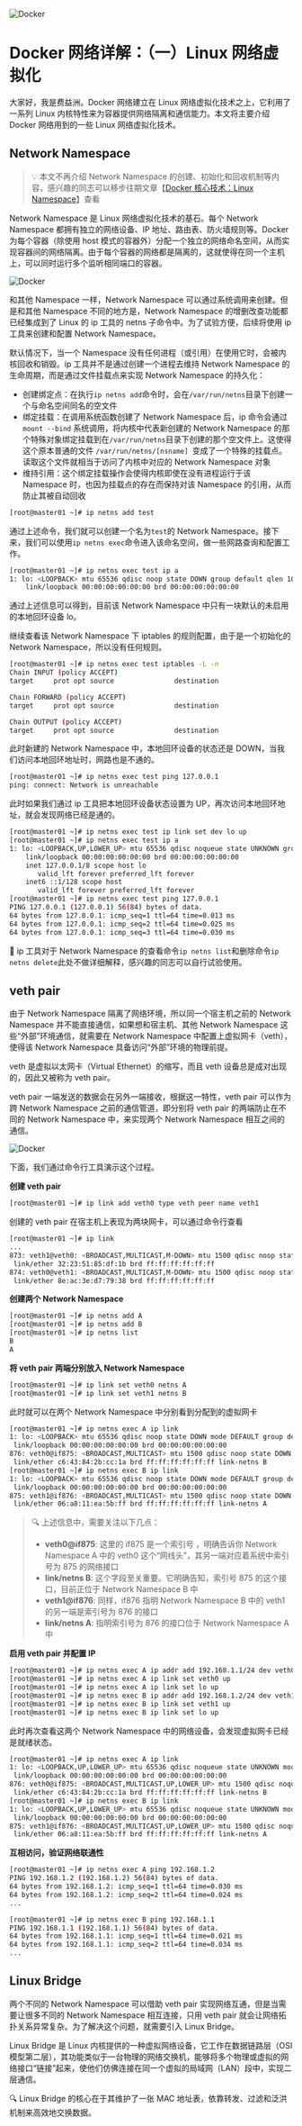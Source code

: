 ![Docker](/docker/docker.png)

# Docker 网络详解：（一）Linux 网络虚拟化

大家好，我是费益洲。Docker 网络建立在 Linux 网络虚拟化技术之上，它利用了一系列 Linux 内核特性来为容器提供网络隔离和通信能力。本文将主要介绍 Docker 网络用到的一些 Linux 网络虚拟化技术。

## Network Namespace

> 💡 本文不再介绍 Network Namespace 的创建、初始化和回收机制等内容，感兴趣的同志可以移步往期文章【[Docker 核心技术：Linux Namespace](https://feiyizhou.github.io/blog/cc/docker/core/namespace)】查看

Network Namespace 是 Linux 网络虚拟化技术的基石。每个 Network Namespace 都拥有独立的网络设备、IP 地址、路由表、防火墙规则等。Docker 为每个容器（除使用 host 模式的容器外）分配一个独立的网络命名空间，从而实现容器间的网络隔离。由于每个容器的网络都是隔离的，这就使得在同一个主机上，可以同时运行多个监听相同端口的容器。

![Docker](/docker/network/network.png)

和其他 Namespace 一样，Network Namespace 可以通过系统调用来创建。但是和其他 Namespace 不同的地方是，Network Namespace 的增删改查功能都已经集成到了 Linux 的 ip 工具的 netns 子命令中。为了试验方便，后续将使用 ip 工具来创建和配置 Network Namespace。

默认情况下，当一个 Namespace 没有任何进程（或引用）在使用它时，会被内核回收和销毁。ip 工具并不是通过创建一个进程去维持 Network Namespace 的生命周期，而是通过文件挂载点来实现 Network Namespace 的持久化：

- 创建绑定点：在执行`ip netns add`命令时，会在`/var/run/netns`目录下创建一个与命名空间同名的空文件
- 绑定挂载：在调用系统函数创建了 Network Namespace 后，ip 命令会通过 `​​mount --bind`​​ 系统调用，将内核中代表新创建的 Network Namespace 的那个特殊对象绑定挂载到在`/var/run/netns`目录下创建的那个空文件上。这使得这个原本普通的文件 `/var/run/netns/[nsname] `变成了一个特殊的挂载点。读取这个文件就相当于访问了内核中对应的 Network Namespace 对象
- 维持引用：这个绑定挂载操作会使得内核即使在没有进程运行于该 Namespace 时，也因为挂载点的存在而保持对该 Namespace 的引用 ​​，从而防止其被自动回收

```bash
[root@master01 ~]# ip netns add test
```

通过上述命令，我们就可以创建一个名为`test`的 Network Namespace。接下来，我们可以使用`ip netns exec`命令进入该命名空间，做一些网路查询和配置工作。

```bash
[root@master01 ~]# ip netns exec test ip a
1: lo: <LOOPBACK> mtu 65536 qdisc noop state DOWN group default qlen 1000
    link/loopback 00:00:00:00:00:00 brd 00:00:00:00:00:00
```

通过上述信息可以得到，目前该 Network Namespace 中只有一块默认的未启用的本地回环设备 lo。

继续查看该 Network Namespace 下 iptables 的规则配置，由于是一个初始化的 Network Namespace，所以没有任何规则。

```bash
[root@master01 ~]# ip netns exec test iptables -L -n
Chain INPUT (policy ACCEPT)
target     prot opt source               destination

Chain FORWARD (policy ACCEPT)
target     prot opt source               destination

Chain OUTPUT (policy ACCEPT)
target     prot opt source               destination
```

此时新建的 Network Namespace 中，本地回环设备的状态还是 DOWN，当我们访问本地回环地址时，网路也是不通的。

```bash
[root@master01 ~]# ip netns exec test ping 127.0.0.1
ping: connect: Network is unreachable
```

此时如果我们通过 ip 工具把本地回环设备状态设置为 UP，再次访问本地回环地址，就会发现网络已经是通的。

```bash
[root@master01 ~]# ip netns exec test ip link set dev lo up
[root@master01 ~]# ip netns exec test ip a
1: lo: <LOOPBACK,UP,LOWER_UP> mtu 65536 qdisc noqueue state UNKNOWN group default qlen 1000
    link/loopback 00:00:00:00:00:00 brd 00:00:00:00:00:00
    inet 127.0.0.1/8 scope host lo
       valid_lft forever preferred_lft forever
    inet6 ::1/128 scope host
       valid_lft forever preferred_lft forever
[root@master01 ~]# ip netns exec test ping 127.0.0.1
PING 127.0.0.1 (127.0.0.1) 56(84) bytes of data.
64 bytes from 127.0.0.1: icmp_seq=1 ttl=64 time=0.013 ms
64 bytes from 127.0.0.1: icmp_seq=2 ttl=64 time=0.025 ms
64 bytes from 127.0.0.1: icmp_seq=3 ttl=64 time=0.030 ms
```

📑 ip 工具对于 Network Namespace 的查看命令`ip netns list`和删除命令`ip netns delete`此处不做详细解释，感兴趣的同志可以自行试验使用。

## veth pair

由于 Network Namespace 隔离了网络环境，所以同一个宿主机之前的 Network Namespace 并不能直接通信，如果想和宿主机、其他 Network Namespace 这些“外部”环境通信，就需要在 Network Namespace 中配置上虚拟网卡（veth），使得该 Network Namespace 具备访问“外部”环境的物理前提。

veth 是虚拟以太网卡（Virtual Ethernet）的缩写，而且 veth 设备总是成对出现的，因此又被称为 veth pair。

veth pair 一端发送的数据会在另外一端接收，根据这一特性，veth pair 可以作为跨 Network Namespace 之前的通信管道，即分别将 veth pair 的两端防止在不同的 Network Namespace 中，来实现两个 Network Namespace 相互之间的通信。

![Docker](/docker/network/veth-pair.png)

下面，我们通过命令行工具演示这个过程。

**创建 veth pair**

```bash
[root@master01 ~]# ip link add veth0 type veth peer name veth1
```

创建的 veth pair 在宿主机上表现为两块网卡，可以通过命令行查看

```bash
[root@master01 ~]# ip link
...
873: veth1@veth0: <BROADCAST,MULTICAST,M-DOWN> mtu 1500 qdisc noop state DOWN mode DEFAULT group default qlen 1000
 link/ether 32:23:51:85:df:1b brd ff:ff:ff:ff:ff:ff
874: veth0@veth1: <BROADCAST,MULTICAST,M-DOWN> mtu 1500 qdisc noop state DOWN mode DEFAULT group default qlen 1000
 link/ether 8e:ac:3e:d7:79:38 brd ff:ff:ff:ff:ff:ff
```

**创建两个 Network Namespace**

```bash
[root@master01 ~]# ip netns add A
[root@master01 ~]# ip netns add B
[root@master01 ~]# ip netns list
B
A
```

**将 veth pair 两端分别放入 Network Namespace**

```bash
[root@master01 ~]# ip link set veth0 netns A
[root@master01 ~]# ip link set veth1 netns B
```

此时就可以在两个 Network Namespace 中分别看到分配到的虚拟网卡

```bash
[root@master01 ~]# ip netns exec A ip link
1: lo: <LOOPBACK> mtu 65536 qdisc noop state DOWN mode DEFAULT group default qlen 1000
 link/loopback 00:00:00:00:00:00 brd 00:00:00:00:00:00
876: veth0@if875: <BROADCAST,MULTICAST> mtu 1500 qdisc noop state DOWN mode DEFAULT group default qlen 1000
 link/ether c6:43:84:2b:cc:1a brd ff:ff:ff:ff:ff:ff link-netns B
[root@master01 ~]# ip netns exec B ip link
1: lo: <LOOPBACK> mtu 65536 qdisc noop state DOWN mode DEFAULT group default qlen 1000
 link/loopback 00:00:00:00:00:00 brd 00:00:00:00:00:00
875: veth1@if876: <BROADCAST,MULTICAST> mtu 1500 qdisc noop state DOWN mode DEFAULT group default qlen 1000
 link/ether 06:a8:11:ea:5b:ff brd ff:ff:ff:ff:ff:ff link-netns A
```

> 🔍 上述信息中，需要关注以下几点：
>
> - **veth0@if875**​​: 这里的 if875 是一个索引号 ​​，明确告诉你 Network Namespace A 中的 veth0 这个“网线头”，其另一端对应着系统中索引号为 875 的网络接口
> - **​​link/netns B**​​: 这个字段至关重要。它明确告知，索引号 875 的这个接口，目前正位于 ​​Network Namespace B​​ 中
> - **​​veth1@if876**​​: 同样，if876 指明 Network Namespace B 中的 veth1 的另一端是索引号为 876 的接口
> - **link/netns A​**​: 指明索引号为 876 的接口位于 ​​Network Namespace A​​ 中

**启用 veth pair 并配置 IP**

```bash
[root@master01 ~]# ip netns exec A ip addr add 192.168.1.1/24 dev veth0
[root@master01 ~]# ip netns exec A ip link set veth0 up
[root@master01 ~]# ip netns exec A ip link set lo up
[root@master01 ~]# ip netns exec B ip addr add 192.168.1.2/24 dev veth1
[root@master01 ~]# ip netns exec B ip link set veth1 up
[root@master01 ~]# ip netns exec B ip link set lo up
```

此时再次查看这两个 Network Namespace 中的网络设备，会发现虚拟网卡已经是就绪状态。

```bash
[root@master01 ~]# ip netns exec A ip link
1: lo: <LOOPBACK,UP,LOWER_UP> mtu 65536 qdisc noqueue state UNKNOWN mode DEFAULT group default qlen 1000
 link/loopback 00:00:00:00:00:00 brd 00:00:00:00:00:00
876: veth0@if875: <BROADCAST,MULTICAST,UP,LOWER_UP> mtu 1500 qdisc noqueue state UP mode DEFAULT group default qlen 1000
 link/ether c6:43:84:2b:cc:1a brd ff:ff:ff:ff:ff:ff link-netns B
[root@master01 ~]# ip netns exec B ip link
1: lo: <LOOPBACK,UP,LOWER_UP> mtu 65536 qdisc noqueue state UNKNOWN mode DEFAULT group default qlen 1000
 link/loopback 00:00:00:00:00:00 brd 00:00:00:00:00:00
875: veth1@if876: <BROADCAST,MULTICAST,UP,LOWER_UP> mtu 1500 qdisc noqueue state UP mode DEFAULT group default qlen 1000
 link/ether 06:a8:11:ea:5b:ff brd ff:ff:ff:ff:ff:ff link-netns A
```

**互相访问，验证网络联通性**

```bash
[root@master01 ~]# ip netns exec A ping 192.168.1.2
PING 192.168.1.2 (192.168.1.2) 56(84) bytes of data.
64 bytes from 192.168.1.2: icmp_seq=1 ttl=64 time=0.030 ms
64 bytes from 192.168.1.2: icmp_seq=2 ttl=64 time=0.024 ms
...

[root@master01 ~]# ip netns exec B ping 192.168.1.1
PING 192.168.1.1 (192.168.1.1) 56(84) bytes of data.
64 bytes from 192.168.1.1: icmp_seq=1 ttl=64 time=0.021 ms
64 bytes from 192.168.1.1: icmp_seq=2 ttl=64 time=0.034 ms
...
```

## Linux Bridge

两个不同的 Network Namespace 可以借助 veth pair 实现网络互通，但是当需要让很多不同的 Network Namespace 相互连接，只用 veth pair 就会让网络拓扑关系异常复杂。为了解决这个问题，就需要引入 Linux Bridge。

Linux Bridge 是 Linux 内核提供的一种虚拟网络设备，它工作在数据链路层（OSI 模型第二层），其功能类似于一台物理的网络交换机，能够将多个物理或虚拟的网络接口“链接”起来，使他们仿佛连接在同一个虚拟的局域网（LAN）段中，实现二层通信。

🔍 Linux Bridge 的核心在于其维护了一张 MAC 地址表，依靠转发、过滤和泛洪机制来高效地交换数据。
